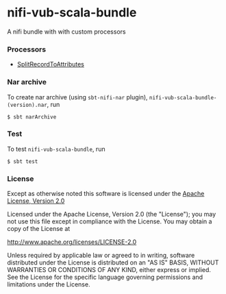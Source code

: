 nifi-vub-scala-bundle
========

A nifi bundle with with custom processors

### Processors

- [SplitRecordToAttributes](docs/SplitRecordToAttributes.html)

### Nar archive
To create nar archive (using `sbt-nifi-nar` plugin), `nifi-vub-scala-bundle-(version).nar`, run

    $ sbt narArchive

### Test
To test `nifi-vub-scala-bundle`, run

    $ sbt test

### License

Except as otherwise noted this software is licensed under the
[Apache License, Version 2.0](http://www.apache.org/licenses/LICENSE-2.0.html)

Licensed under the Apache License, Version 2.0 (the "License");
you may not use this file except in compliance with the License.
You may obtain a copy of the License at

  http://www.apache.org/licenses/LICENSE-2.0

Unless required by applicable law or agreed to in writing, software
distributed under the License is distributed on an "AS IS" BASIS,
WITHOUT WARRANTIES OR CONDITIONS OF ANY KIND, either express or implied.
See the License for the specific language governing permissions and
limitations under the License.
